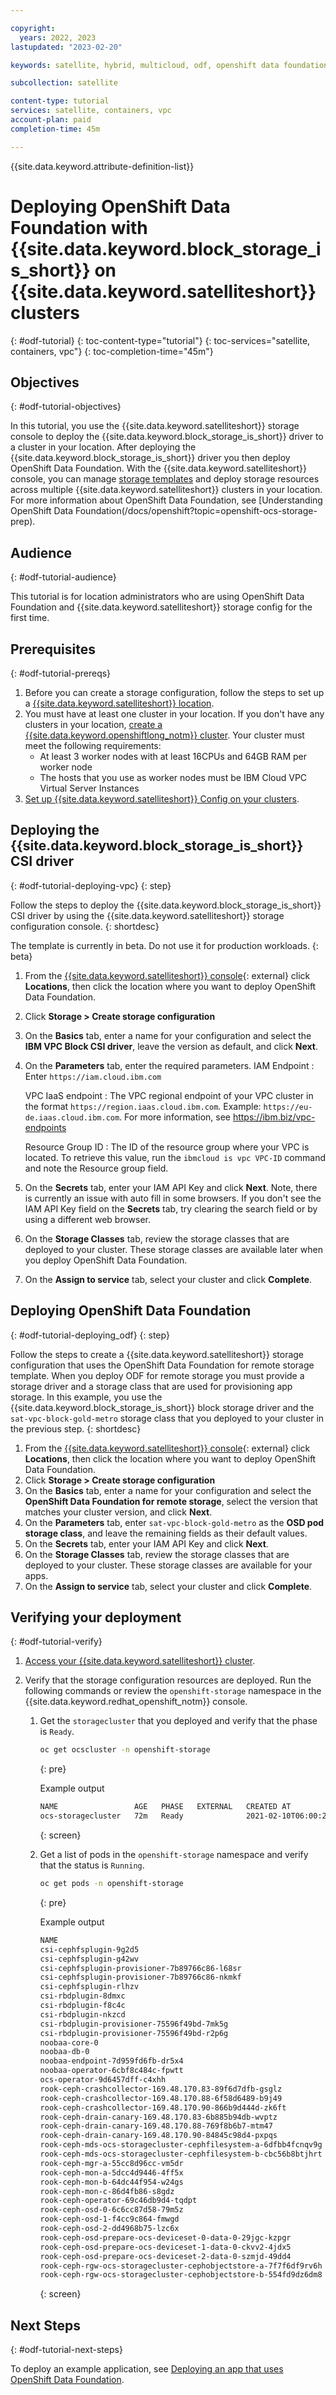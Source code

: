 ```yaml
---

copyright:
  years: 2022, 2023
lastupdated: "2023-02-20"

keywords: satellite, hybrid, multicloud, odf, openshift data foundation

subcollection: satellite

content-type: tutorial
services: satellite, containers, vpc
account-plan: paid
completion-time: 45m

---
```


{{site.data.keyword.attribute-definition-list}}


# Deploying OpenShift Data Foundation with {{site.data.keyword.block_storage_is_short}} on {{site.data.keyword.satelliteshort}} clusters 
{: #odf-tutorial}
{: toc-content-type="tutorial"}
{: toc-services="satellite, containers, vpc"}
{: toc-completion-time="45m"}

## Objectives
{: #odf-tutorial-objectives}

In this tutorial, you use the {{site.data.keyword.satelliteshort}} storage console to deploy the {{site.data.keyword.block_storage_is_short}} driver to a cluster in your location. After deploying the {{site.data.keyword.block_storage_is_short}} driver you then deploy OpenShift Data Foundation. With the {{site.data.keyword.satelliteshort}} console, you can manage [storage templates](/docs/satellite?topic=satellite-storage-template-ov) and deploy storage resources across multiple {{site.data.keyword.satelliteshort}} clusters in your location. For more information about OpenShift Data Foundation, see [Understanding OpenShift Data Foundation(/docs/openshift?topic=openshift-ocs-storage-prep). 


## Audience
{: #odf-tutorial-audience}

This tutorial is for location administrators who are using OpenShift Data Foundation and {{site.data.keyword.satelliteshort}} storage config for the first time.

## Prerequisites
{: #odf-tutorial-prereqs}

1. Before you can create a storage configuration, follow the steps to set up a [{{site.data.keyword.satelliteshort}} location](/docs/satellite?topic=satellite-locations).
1. You must have at least one cluster in your location. If you don't have any clusters in your location, [create a {{site.data.keyword.openshiftlong_notm}} cluster](/docs/openshift?topic=openshift-satellite-clusters). Your cluster must meet the following requirements:
    * At least 3 worker nodes with at least 16CPUs and 64GB RAM per worker node
    * The hosts that you use as worker nodes must be IBM Cloud VPC Virtual Server Instances
1. [Set up {{site.data.keyword.satelliteshort}} Config on your clusters](/docs/satellite?topic=satellite-satcon-manage-direct-upload).


## Deploying the {{site.data.keyword.block_storage_is_short}} CSI driver
{: #odf-tutorial-deploying-vpc}
{: step}

Follow the steps to deploy the {{site.data.keyword.block_storage_is_short}} CSI driver by using the {{site.data.keyword.satelliteshort}} storage configuration console.
{: shortdesc}

The template is currently in beta. Do not use it for production workloads. 
{: beta}

1. From the [{{site.data.keyword.satelliteshort}} console](https://cloud.ibm.com/satellite/locations){: external} click **Locations**, then click the location where you want to deploy OpenShift Data Foundation.
1. Click **Storage > Create storage configuration** 
1. On the **Basics** tab, enter a name for your configuration and select the **IBM VPC Block CSI driver**, leave the version as default, and click **Next**.
1. On the **Parameters** tab, enter the required parameters. 
    IAM Endpoint
    :   Enter `https://iam.cloud.ibm.com`

    VPC IaaS endpoint
    :   The VPC regional endpoint of your VPC cluster in the format `https://region.iaas.cloud.ibm.com`. Example: `https://eu-de.iaas.cloud.ibm.com`. For more information, see https://ibm.biz/vpc-endpoints

    Resource Group ID
    :   The ID of the resource group where your VPC is located. To retrieve this value, run the `ibmcloud is vpc VPC-ID` command and note the Resource group field.
1. On the **Secrets** tab, enter your IAM API Key and click **Next**. Note, there is currently an issue with auto fill in some browsers. If you don't see the IAM API Key field on the **Secrets** tab, try clearing the search field or by using a different web browser. 
1. On the **Storage Classes** tab, review the storage classes that are deployed to your cluster. These storage classes are available later when you deploy OpenShift Data Foundation. 
1. On the **Assign to service** tab, select your cluster and click **Complete**. 

## Deploying OpenShift Data Foundation
{: #odf-tutorial-deploying_odf}
{: step}

Follow the steps to create a {{site.data.keyword.satelliteshort}} storage configuration that uses the OpenShift Data Foundation for remote storage template. When you deploy ODF for remote storage you must provide a storage driver and a storage class that are used for provisioning app storage. In this example, you use the {{site.data.keyword.block_storage_is_short}} block storage driver and the `sat-vpc-block-gold-metro` storage class that you deployed to your cluster in the previous step.
{: shortdesc}

1. From the [{{site.data.keyword.satelliteshort}} console](https://cloud.ibm.com/satellite/locations){: external} click **Locations**, then click the location where you want to deploy OpenShift Data Foundation.
1. Click **Storage > Create storage configuration** 
1. On the **Basics** tab, enter a name for your configuration and select the **OpenShift Data Foundation for remote storage**, select the version that matches your cluster version, and click **Next**.
1. On the **Parameters** tab, enter `sat-vpc-block-gold-metro` as the **OSD pod storage class**, and leave the remaining fields as their default values.
1. On the **Secrets** tab, enter your IAM API Key and click **Next**.
1. On the **Storage Classes** tab, review the storage classes that are deployed to your cluster. These storage classes are available for your apps.
1. On the **Assign to service** tab, select your cluster and click **Complete**. 

## Verifying your deployment
{: #odf-tutorial-verify}

1. [Access your {{site.data.keyword.satelliteshort}} cluster](/docs/openshift?topic=openshift-access_cluster#access_cluster_sat).

1. Verify that the storage configuration resources are deployed. Run the following commands or review the `openshift-storage` namespace in the {{site.data.keyword.redhat_openshift_notm}} console.

    1. Get the `storagecluster` that you deployed and verify that the phase is `Ready`.
        ```sh
        oc get ocscluster -n openshift-storage
        ```
        {: pre}

        Example output
        ```sh
        NAME                 AGE   PHASE   EXTERNAL   CREATED AT             VERSION
        ocs-storagecluster   72m   Ready              2021-02-10T06:00:20Z   4.6.0
        ```
        {: screen}

    1. Get a list of pods in the `openshift-storage` namespace and verify that the status is `Running`.
        ```sh
        oc get pods -n openshift-storage
        ```
        {: pre}

        Example output
        ```sh
        NAME                                                              READY   STATUS      RESTARTS   AGE
        csi-cephfsplugin-9g2d5                                            3/3     Running     0          8m11s
        csi-cephfsplugin-g42wv                                            3/3     Running     0          8m11s
        csi-cephfsplugin-provisioner-7b89766c86-l68sr                     5/5     Running     0          8m10s
        csi-cephfsplugin-provisioner-7b89766c86-nkmkf                     5/5     Running     0          8m10s
        csi-cephfsplugin-rlhzv                                            3/3     Running     0          8m11s
        csi-rbdplugin-8dmxc                                               3/3     Running     0          8m12s
        csi-rbdplugin-f8c4c                                               3/3     Running     0          8m12s
        csi-rbdplugin-nkzcd                                               3/3     Running     0          8m12s
        csi-rbdplugin-provisioner-75596f49bd-7mk5g                        5/5     Running     0          8m12s
        csi-rbdplugin-provisioner-75596f49bd-r2p6g                        5/5     Running     0          8m12s
        noobaa-core-0                                                     1/1     Running     0          4m37s
        noobaa-db-0                                                       1/1     Running     0          4m37s
        noobaa-endpoint-7d959fd6fb-dr5x4                                  1/1     Running     0          2m27s
        noobaa-operator-6cbf8c484c-fpwtt                                  1/1     Running     0          9m41s
        ocs-operator-9d6457dff-c4xhh                                      1/1     Running     0          9m42s
        rook-ceph-crashcollector-169.48.170.83-89f6d7dfb-gsglz            1/1     Running     0          5m38s
        rook-ceph-crashcollector-169.48.170.88-6f58d6489-b9j49            1/1     Running     0          5m29s
        rook-ceph-crashcollector-169.48.170.90-866b9d444d-zk6ft           1/1     Running     0          5m15s
        rook-ceph-drain-canary-169.48.170.83-6b885b94db-wvptz             1/1     Running     0          4m41s
        rook-ceph-drain-canary-169.48.170.88-769f8b6b7-mtm47              1/1     Running     0          4m39s
        rook-ceph-drain-canary-169.48.170.90-84845c98d4-pxpqs             1/1     Running     0          4m40s
        rook-ceph-mds-ocs-storagecluster-cephfilesystem-a-6dfbb4fcnqv9g   1/1     Running     0          4m16s
        rook-ceph-mds-ocs-storagecluster-cephfilesystem-b-cbc56b8btjhrt   1/1     Running     0          4m15s
        rook-ceph-mgr-a-55cc8d96cc-vm5dr                                  1/1     Running     0          4m55s
        rook-ceph-mon-a-5dcc4d9446-4ff5x                                  1/1     Running     0          5m38s
        rook-ceph-mon-b-64dc44f954-w24gs                                  1/1     Running     0          5m30s
        rook-ceph-mon-c-86d4fb86-s8gdz                                    1/1     Running     0          5m15s
        rook-ceph-operator-69c46db9d4-tqdpt                               1/1     Running     0          9m42s
        rook-ceph-osd-0-6c6cc87d58-79m5z                                  1/1     Running     0          4m42s
        rook-ceph-osd-1-f4cc9c864-fmwgd                                   1/1     Running     0          4m41s
        rook-ceph-osd-2-dd4968b75-lzc6x                                   1/1     Running     0          4m40s
        rook-ceph-osd-prepare-ocs-deviceset-0-data-0-29jgc-kzpgr          0/1     Completed   0          4m51s
        rook-ceph-osd-prepare-ocs-deviceset-1-data-0-ckvv2-4jdx5          0/1     Completed   0          4m50s
        rook-ceph-osd-prepare-ocs-deviceset-2-data-0-szmjd-49dd4          0/1     Completed   0          4m50s
        rook-ceph-rgw-ocs-storagecluster-cephobjectstore-a-7f7f6df9rv6h   1/1     Running     0          3m44s
        rook-ceph-rgw-ocs-storagecluster-cephobjectstore-b-554fd9dz6dm8   1/1     Running     0          3m41s
        ```
        {: screen}

## Next Steps
{: #odf-tutorial-next-steps}

To deploy an example application, see [Deploying an app that uses OpenShift Data Foundation](/docs/satellite?topic=satellite-storage-odf-remote#sat-storage-odf-remote-deploy). 

    




